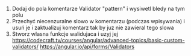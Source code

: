 1. Dodaj do pola komentarze Validator "pattern" i wysiwetl bledy na tym polu
2. Przechyć niecenzuralne slowo w komentarzu (podczas wpisywania) i usuń je i zaktualizuj komentarz tak by juz nie zawieral tego slowa
3. Stworz wlasna funkcje walidujaca i uzyj jej
https://codecraft.tv/courses/angular/advanced-topics/basic-custom-validators/
https://angular.io/api/forms/Validators
